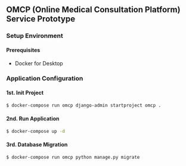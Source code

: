 ## OMCP (Online Medical Consultation Platform) Service Prototype
### Setup Environment
#### Prerequisites
- Docker for Desktop

### Application Configuration
#### 1st. Init Project
```bash
$ docker-compose run omcp django-admin startproject omcp .
```
#### 2nd. Run Application
```bash
$ docker-compose up -d
``` 

#### 3rd. Database Migration
```bash
$ docker-compose run omcp python manage.py migrate
```